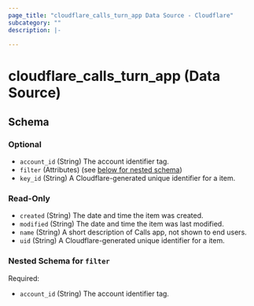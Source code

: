 ```yaml
---
page_title: "cloudflare_calls_turn_app Data Source - Cloudflare"
subcategory: ""
description: |-
  
---
```


# cloudflare_calls_turn_app (Data Source)




<!-- schema generated by tfplugindocs -->
## Schema

### Optional

- `account_id` (String) The account identifier tag.
- `filter` (Attributes) (see [below for nested schema](#nestedatt--filter))
- `key_id` (String) A Cloudflare-generated unique identifier for a item.

### Read-Only

- `created` (String) The date and time the item was created.
- `modified` (String) The date and time the item was last modified.
- `name` (String) A short description of Calls app, not shown to end users.
- `uid` (String) A Cloudflare-generated unique identifier for a item.

<a id="nestedatt--filter"></a>
### Nested Schema for `filter`

Required:

- `account_id` (String) The account identifier tag.


